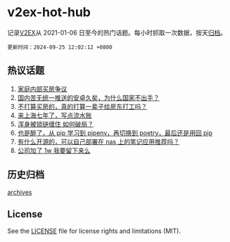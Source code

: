 # v2ex-hot-hub

 记录[V2EX](https://www.v2ex.com/)从 2021-01-06 日至今的热门话题。每小时抓取一次数据，按天[归档](archives)。

`更新时间：2024-09-25 12:02:12 +0800`

## 热议话题

1. [家庭内部买房争议](https://www.v2ex.com/t/1075419)
1. [国内苦无统一推送的安卓久矣，为什么国家不出手？](https://www.v2ex.com/t/1075585)
1. [不打算买房的，真的打算一辈子给房东打工吗？](https://www.v2ex.com/t/1075613)
1. [来上海七年了，写点流水账](https://www.v2ex.com/t/1075370)
1. [浑身被锁链缠住 如何破局？](https://www.v2ex.com/t/1075425)
1. [也是醉了，从 pip 学习到 pipenv，再切换到 poetry，最后还是用回 pip](https://www.v2ex.com/t/1075372)
1. [有什么开源的，可以自己部署在 nas 上的笔记应用推荐吗？](https://www.v2ex.com/t/1075393)
1. [公司加了 1w 我要留下来么](https://www.v2ex.com/t/1075431)

## 历史归档

[archives](archives)

## License

See the [LICENSE](LICENSE) file for license rights and limitations (MIT).
